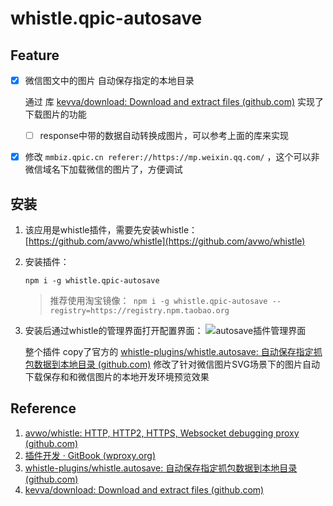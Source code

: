 # whistle.qpic-autosave

## Feature

- [x] 微信图文中的图片 自动保存指定的本地目录

  通过 库 [kevva/download: Download and extract files (github.com)](https://github.com/kevva/download) 实现了下载图片的功能

  - [ ] response中带的数据自动转换成图片，可以参考上面的库来实现

- [x] 修改 `mmbiz.qpic.cn referer://https://mp.weixin.qq.com/` ，这个可以非微信域名下加载微信的图片了，方便调试


## 安装
1. 该应用是whistle插件，需要先安装whistle：[https://github.com/avwo/whistle](https://github.com/avwo/whistle)

2. 安装插件：
    ```
    npm i -g whistle.qpic-autosave
    ```
    > 推荐使用淘宝镜像：` npm i -g whistle.qpic-autosave --registry=https://registry.npm.taobao.org`

3. 安装后通过whistle的管理界面打开配置界面：
    ![autosave插件管理界面](https://user-images.githubusercontent.com/11450939/51109605-a9eeb100-1830-11e9-985c-34d1e1b8ee88.gif)

    整个插件 copy了官方的 [whistle-plugins/whistle.autosave: 自动保存指定抓包数据到本地目录 (github.com)](https://github.com/whistle-plugins/whistle.autosave) 修改了针对微信图片SVG场景下的图片自动下载保存和和微信图片的本地开发环境预览效果

## Reference

1. [avwo/whistle: HTTP, HTTP2, HTTPS, Websocket debugging proxy (github.com)](https://github.com/avwo/whistle) 
2. [插件开发 · GitBook (wproxy.org)](https://wproxy.org/whistle/plugins.html) 
3. [whistle-plugins/whistle.autosave: 自动保存指定抓包数据到本地目录 (github.com)](https://github.com/whistle-plugins/whistle.autosave)  
4. [kevva/download: Download and extract files (github.com)](https://github.com/kevva/download) 

